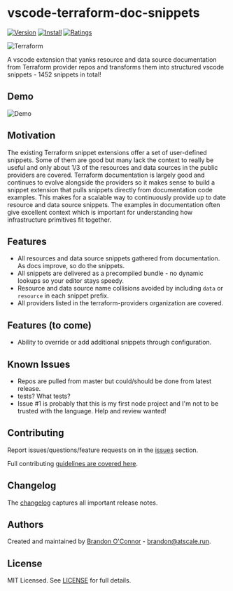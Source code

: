 # vscode-terraform-doc-snippets

[![Version](https://vsmarketplacebadge.apphb.com/version/run-at-scale.terraform-doc-snippets.svg)](https://vsmarketplacebadge.apphb.com/version-short/run-at-scale.terraform-doc-snippets.svg)
[![Install](https://vsmarketplacebadge.apphb.com/installs/run-at-scale.terraform-doc-snippets.svg)](https://vsmarketplacebadge.apphb.com/installs-short/run-at-scale.terraform-doc-snippets.svg)
[![Ratings](https://vsmarketplacebadge.apphb.com/rating-short/run-at-scale.terraform-doc-snippets.svg)](https://vsmarketplacebadge.apphb.com/rating-short/run-at-scale.terraform-doc-snippets.svg)

![Terraform](https://github.com/run-at-scale/vscode-terraform-doc-snippets/raw/master/assets/terraform_logo.png "Terraform doc snippets")

A vscode extension that yanks resource and data source documentation from Terraform provider repos and transforms them into structured vscode snippets - 1452 snippets in total!

## Demo

![Demo](https://raw.githubusercontent.com/run-at-scale/vscode-terraform-doc-snippets/master/assets/demo.gif)

## Motivation

The existing Terraform snippet extensions offer a set of user-defined snippets. Some of them are good but many
lack the context to really be useful and only about 1/3 of the resources and data sources in the public providers
are covered. Terraform documentation is largely good and continues to evolve alongside the providers so it makes sense
to build a snippet extension that pulls snippets directly from documentation code examples. This makes for a scalable
way to continuously provide up to date resource and data source snippets. The examples in documentation often give
excellent context which is important for understanding how infrastructure primitives fit together.

## Features

* All resources and data source snippets gathered from documentation. As docs improve, so do the snippets.
* All snippets are delivered as a precompiled bundle - no dynamic lookups so your editor stays speedy.
* Resource and data source name collisions avoided by including `data` or `resource` in each snippet prefix.
* All providers listed in the terraform-providers organization are covered.

## Features (to come)

* Ability to override or add additional snippets through configuration.

## Known Issues

* Repos are pulled from master but could/should be done from latest release.
* tests? What tests?
* Issue #1 is probably that this is my first node project and I'm not to be trusted with the language. Help and review wanted!

## Contributing

Report issues/questions/feature requests on in the [issues](https://github.com/run-at-scale/vscode-terraform-doc-snippets/issues/new) section.

Full contributing [guidelines are covered here](https://github.com/run-at-scale/vscode-terraform-doc-snippets/blob/master/CONTRIBUTING.md).

## Changelog

The [changelog](https://github.com/run-at-scale/vscode-terraform-doc-snippets/blob/master/CHANGELOG.md) captures all important release notes.

## Authors

Created and maintained by [Brandon O'Connor](https://github.com/brandoconnor) - brandon@atscale.run.

## License

MIT Licensed. See [LICENSE](https://github.com/run-at-scale/vscode-terraform-doc-snippets/blob/master/LICENSE) for full details.
